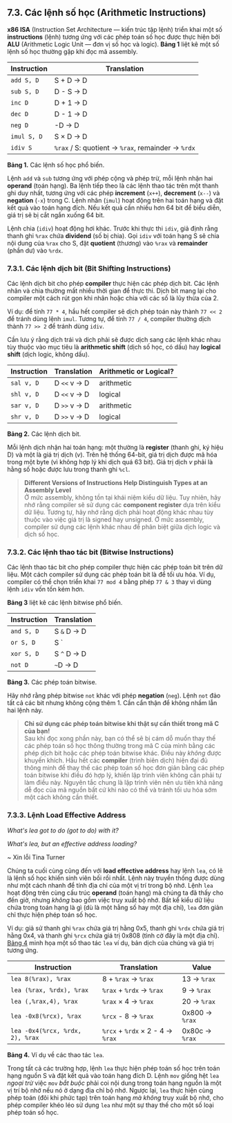 
## 7.3. Các lệnh số học (Arithmetic Instructions)

**x86 ISA** (Instruction Set Architecture — kiến trúc tập lệnh) triển khai một số **instructions** (lệnh) tương ứng với các phép toán số học được thực hiện bởi **ALU** (Arithmetic Logic Unit — đơn vị số học và logic). **Bảng 1** liệt kê một số lệnh số học thường gặp khi đọc mã assembly.

| Instruction  | Translation         |
|--------------|---------------------|
| `add S, D`   | S + D → D           |
| `sub S, D`   | D - S → D           |
| `inc D`      | D + 1 → D           |
| `dec D`      | D - 1 → D           |
| `neg D`      | -D → D              |
| `imul S, D`  | S × D → D           |
| `idiv S`     | `%rax` / S: quotient → `%rax`, remainder → `%rdx` |

**Bảng 1.** Các lệnh số học phổ biến.

Lệnh `add` và `sub` tương ứng với phép cộng và phép trừ, mỗi lệnh nhận hai **operand** (toán hạng). Ba lệnh tiếp theo là các lệnh thao tác trên một thanh ghi duy nhất, tương ứng với các phép **increment** (`x++`), **decrement** (`x--`) và **negation** (`-x`) trong C. Lệnh nhân (`imul`) hoạt động trên hai toán hạng và đặt kết quả vào toán hạng đích. Nếu kết quả cần nhiều hơn 64 bit để biểu diễn, giá trị sẽ bị cắt ngắn xuống 64 bit.

Lệnh chia (`idiv`) hoạt động hơi khác. Trước khi thực thi `idiv`, giả định rằng thanh ghi `%rax` chứa **dividend** (số bị chia). Gọi `idiv` với toán hạng S sẽ chia nội dung của `%rax` cho S, đặt **quotient** (thương) vào `%rax` và **remainder** (phần dư) vào `%rdx`.

### 7.3.1. Các lệnh dịch bit (Bit Shifting Instructions)

Các lệnh dịch bit cho phép **compiler** thực hiện các phép dịch bit. Các lệnh nhân và chia thường mất nhiều thời gian để thực thi. Dịch bit mang lại cho compiler một cách rút gọn khi nhân hoặc chia với các số là lũy thừa của 2.  

Ví dụ: để tính `77 * 4`, hầu hết compiler sẽ dịch phép toán này thành `77 << 2` để tránh dùng lệnh `imul`. Tương tự, để tính `77 / 4`, compiler thường dịch thành `77 >> 2` để tránh dùng `idiv`.

Cần lưu ý rằng dịch trái và dịch phải sẽ được dịch sang các lệnh khác nhau tùy thuộc vào mục tiêu là **arithmetic shift** (dịch số học, có dấu) hay **logical shift** (dịch logic, không dấu).

| Instruction  | Translation   | Arithmetic or Logical? |
|--------------|--------------|------------------------|
| `sal v, D`   | D `<<` v → D | arithmetic             |
| `shl v, D`   | D `<<` v → D | logical                |
| `sar v, D`   | D `>>` v → D | arithmetic             |
| `shr v, D`   | D `>>` v → D | logical                |

**Bảng 2.** Các lệnh dịch bit.

Mỗi lệnh dịch nhận hai toán hạng: một thường là **register** (thanh ghi, ký hiệu D) và một là giá trị dịch (*v*). Trên hệ thống 64-bit, giá trị dịch được mã hóa trong một byte (vì không hợp lý khi dịch quá 63 bit). Giá trị dịch *v* phải là hằng số hoặc được lưu trong thanh ghi `%cl`.

> **Different Versions of Instructions Help Distinguish Types at an Assembly Level**  
> Ở mức assembly, không tồn tại khái niệm kiểu dữ liệu. Tuy nhiên, hãy nhớ rằng compiler sẽ sử dụng các **component register** dựa trên kiểu dữ liệu. Tương tự, hãy nhớ rằng dịch phải hoạt động khác nhau tùy thuộc vào việc giá trị là signed hay unsigned. Ở mức assembly, compiler sử dụng các lệnh khác nhau để phân biệt giữa dịch logic và dịch số học.

### 7.3.2. Các lệnh thao tác bit (Bitwise Instructions)

Các lệnh thao tác bit cho phép compiler thực hiện các phép toán bit trên dữ liệu. Một cách compiler sử dụng các phép toán bit là để tối ưu hóa. Ví dụ, compiler có thể chọn triển khai `77 mod 4` bằng phép `77 & 3` thay vì dùng lệnh `idiv` vốn tốn kém hơn.

**Bảng 3** liệt kê các lệnh bitwise phổ biến.

| Instruction  | Translation  |
|--------------|--------------|
| `and S, D`   | S `&` D → D  |
| `or S, D`    | S `|` D → D  |
| `xor S, D`   | S `^` D → D  |
| `not D`      | `~`D → D     |

**Bảng 3.** Các phép toán bitwise.

Hãy nhớ rằng phép bitwise `not` khác với phép **negation** (`neg`). Lệnh `not` đảo tất cả các bit nhưng không cộng thêm 1. Cần cẩn thận để không nhầm lẫn hai lệnh này.

> **Chỉ sử dụng các phép toán bitwise khi thật sự cần thiết trong mã C của bạn!**  
> Sau khi đọc xong phần này, bạn có thể sẽ bị cám dỗ muốn thay thế các phép toán số học thông thường trong mã C của mình bằng các phép dịch bit hoặc các phép toán bitwise khác. Điều này *không* được khuyến khích. Hầu hết các **compiler** (trình biên dịch) hiện đại đủ thông minh để thay thế các phép toán số học đơn giản bằng các phép toán bitwise khi điều đó hợp lý, khiến lập trình viên không cần phải tự làm điều này. Nguyên tắc chung là lập trình viên nên ưu tiên khả năng dễ đọc của mã nguồn bất cứ khi nào có thể và tránh tối ưu hóa sớm một cách không cần thiết.

### 7.3.3. Lệnh Load Effective Address

*What's lea got to do (got to do) with it?*  

*What's lea, but an effective address loading?*  

~ Xin lỗi Tina Turner

Chúng ta cuối cùng cũng đến với **load effective address** hay lệnh `lea`, có lẽ là lệnh số học khiến sinh viên bối rối nhất. Lệnh này truyền thống được dùng như một cách nhanh để tính địa chỉ của một vị trí trong bộ nhớ. Lệnh `lea` hoạt động trên cùng cấu trúc **operand** (toán hạng) mà chúng ta đã thấy cho đến giờ, nhưng *không* bao gồm việc truy xuất bộ nhớ. Bất kể kiểu dữ liệu chứa trong toán hạng là gì (dù là một hằng số hay một địa chỉ), `lea` đơn giản chỉ thực hiện phép toán số học.

Ví dụ: giả sử thanh ghi `%rax` chứa giá trị hằng 0x5, thanh ghi `%rdx` chứa giá trị hằng 0x4, và thanh ghi `%rcx` chứa giá trị 0x808 (tình cờ đây là một địa chỉ). [Bảng 4](#leaEx) minh họa một số thao tác `lea` ví dụ, bản dịch của chúng và giá trị tương ứng.

| Instruction              | Translation               | Value           |
|--------------------------|---------------------------|-----------------|
| `lea 8(%rax), %rax`      | 8 + `%rax` → `%rax`       | 13 → `%rax`     |
| `lea (%rax, %rdx), %rax` | `%rax` + `%rdx` → `%rax`  | 9 → `%rax`      |
| `lea (,%rax,4), %rax`    | `%rax` × 4 → `%rax`       | 20 → `%rax`     |
| `lea -0x8(%rcx), %rax`   | `%rcx` - 8 → `%rax`       | 0x800 → `%rax`  |
| `lea -0x4(%rcx, %rdx, 2), %rax` | `%rcx` + `%rdx` × 2 - 4 → `%rax` | 0x80c → `%rax` |

**Bảng 4.** Ví dụ về các thao tác `lea`.

Trong tất cả các trường hợp, lệnh `lea` thực hiện phép toán số học trên toán hạng nguồn S và đặt kết quả vào toán hạng đích D. Lệnh `mov` giống hệt `lea` *ngoại trừ* việc `mov` *bắt buộc* phải coi nội dung trong toán hạng nguồn là một vị trí bộ nhớ nếu nó ở dạng địa chỉ bộ nhớ. Ngược lại, `lea` thực hiện cùng phép toán (đôi khi phức tạp) trên toán hạng *mà không* truy xuất bộ nhớ, cho phép compiler khéo léo sử dụng `lea` như một sự thay thế cho một số loại phép toán số học.

